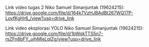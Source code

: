 Link video tugas 2 Niko Samuel Simanjuntak (19624215): https://drive.google.com/file/d/164k7VzHJBAdBt267WQ17P-LovfKgHr6_/view?usp=drive_link

Link video eksplorasi YOLO Niko Samuel Simanjuntak (19624215): https://drive.google.com/file/d/1bWqkTTS5n7-rsZFn8bFY_ujhMleLqlZg/view?usp=drive_link
